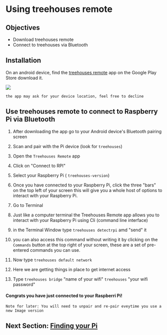 # Using treehouses remote

## Objectives

* Download treehouses remote
* Connect to treehouses via Bluetooth

## Installation
On an android device, find the [treehouses remote](https://play.google.com/store/apps/details?id=io.treehouses.remote) app on the Google Play Store download it.

![](remoteiconsml.jpg)

`the app may ask for your device location, feel free to decline`

## Use treehouses remote to connect to Raspberry Pi via Bluetooth

1. After downloading the app go to your Android device's Bluetooth pairing screen
1. Scan and pair with the Pi device (look for `treehouses`)
1. Open the `Treehouses Remote` app
1. Click on "Connect to RPI"
1. Select your Raspberry Pi ( `treehouses-version`)

1. Once you have connected to your Raspberry Pi, click the three "bars" on the top left of your screen this will give you a whole host of options to interact with your Raspberry Pi.
1. Go to Terminal
  1. Just like a computer terminal the Treehouses Remote app allows you to interact with your Raspberry Pi using Cli (command line interface)
1. in the Terminal Window type `treehouses detectrpi` amd "send" it 
  1. you can also access this command without writing it by clicking on the `Commands` button at the top right of your screen, these are a set of pre-entered commands you can use.
  
1. Now type `treehouses default network`
  1. Here we are getting things in place to get internet access 
1. Type `treehouses bridge` "name of your wifi" `treehouses` "your wifi password" 

 #### Congrats you have just connected to your Raspberri Pi! 
  
`Note for later: You will need to unpair and re-pair eveytime you use a new Image version`
## Next Section: [Finding your Pi](find-pi.md)
